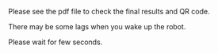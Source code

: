 Please see the pdf file to check the final results and QR code.

There may be some lags when you wake up the robot.

Please wait for few seconds.
